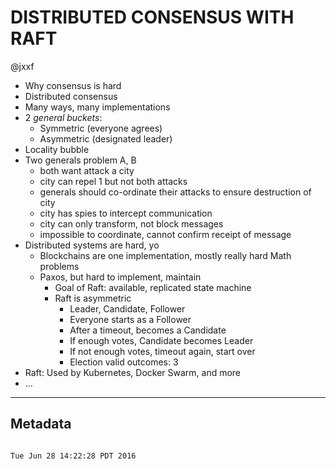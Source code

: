 # DISTRIBUTED CONSENSUS WITH RAFT

@jxxf

- Why consensus is hard
- Distributed consensus
- Many ways, many implementations
- 2 *general buckets*:
	- Symmetric (everyone agrees)
	- Asymmetric (designated leader)
- Locality bubble
- Two generals problem A, B
	- both want attack a city
	- city can repel 1 but not both attacks
	- generals should co-ordinate their attacks to ensure destruction of city
	- city has spies to intercept communication 
	- city can only transform, not block messages
	- impossible to coordinate, cannot confirm receipt of message
- Distributed systems are hard, yo
	- Blockchains are one implementation, mostly really hard Math problems
	- Paxos, but hard to implement, maintain
		- Goal of Raft: available, replicated state machine
		- Raft is asymmetric 
			- Leader, Candidate, Follower
			- Everyone starts as a Follower
			- After a timeout, becomes a Candidate
			- If enough votes, Candidate becomes Leader
			- If not enough votes, timeout again, start over
			- Election valid outcomes: 3
- Raft: Used by Kubernetes, Docker Swarm, and more
- …

___
## Metadata
```

Tue Jun 28 14:22:28 PDT 2016
```

